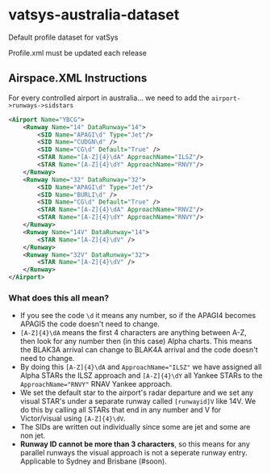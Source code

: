 # vatsys-australia-dataset
Default profile dataset for vatSys

Profile.xml must be updated each release

## Airspace.XML Instructions

For every controlled airport in australia... we need to add the `airport->runways->sidstars`

```xml
<Airport Name="YBCG">
    <Runway Name="14" DataRunway="14">
        <SID Name="APAGI\d" Type="Jet"/>
        <SID Name="CUDGN\d" />
        <SID Name="CG\d" Default="True" />
        <STAR Name="[A-Z]{4}\dA" ApproachName="ILSZ"/>
        <STAR Name="[A-Z]{4}\dY" ApproachName="RNVY"/>
    </Runway>
    <Runway Name="32" DataRunway="32">
        <SID Name="APAGI\d" Type="Jet"/>
        <SID Name="BURLI\d" />
        <SID Name="CG\d" Default="True" />
        <STAR Name="[A-Z]{4}\dA" ApproachName="RNVZ"/>
        <STAR Name="[A-Z]{4}\dY" ApproachName="RNVY"/>
    </Runway>
    <Runway Name="14V" DataRunway="14">
        <STAR Name="[A-Z]{4}\dV" />
    </Runway>
    <Runway Name="32V" DataRunway="32">
        <STAR Name="[A-Z]{4}\dV" />
    </Runway>
</Airport>
```
### What does this all mean?
- If you see the code `\d` it means any number, so if the APAGI4 becomes APAGI5 the code doesn't need to change.
- `[A-Z]{4}\dA` means the first 4 characters are anything between A-Z, then look for any number then (in this case) Alpha charts. This means the BLAK3A arrival can change to BLAK4A arrival and the code doesn't need to change.
- By doing this `[A-Z]{4}\dA` and `ApproachName="ILSZ"` we have assigned all Alpha STARs the ILSZ approach and `[A-Z]{4}\dY` all Yankee STARs to the `ApproachName="RNVY"` RNAV Yankee approach.
- We set the default star to the airport's radar departure and we set any visual STAR's under a separate runway called `[runwayid]V` like 14V. We do this by calling all STARs that end in any number and V for Victor/visual using `[A-Z]{4}\dV`.
- The SIDs are written out individually since some are jet and some are non jet.
- **Runway ID cannot be more than 3 characters**, so this means for any parallel runways the visual approach is not a seperate runway entry. Applicable to Sydney and Brisbane (#soon).
